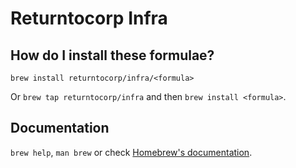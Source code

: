 # Returntocorp Infra

## How do I install these formulae?

`brew install returntocorp/infra/<formula>`

Or `brew tap returntocorp/infra` and then `brew install <formula>`.

## Documentation

`brew help`, `man brew` or check [Homebrew's documentation](https://docs.brew.sh).
